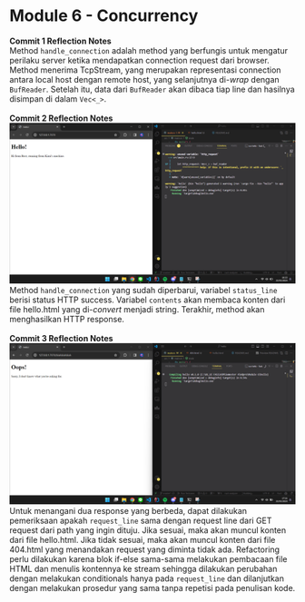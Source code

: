 # Module 6 - Concurrency #

**Commit 1 Reflection Notes**
<br>
Method `handle_connection` adalah method yang berfungis untuk mengatur perilaku server ketika mendapatkan connection request dari browser. Method menerima TcpStream, yang merupakan representasi connection antara local host dengan remote host, yang selanjutnya di-*wrap* dengan `BufReader`. Setelah itu, data dari `BufReader` akan dibaca tiap line dan hasilnya disimpan di dalam `Vec<_>`.
<br>
<br>
**Commit 2 Reflection Notes**
![Commit 2 screen capture](/assets/images/commit2.png)
<br>
Method `handle_connection` yang sudah diperbarui, variabel `status_line` berisi status HTTP success. Variabel `contents` akan membaca konten dari file hello.html yang di-*convert* menjadi string. Terakhir, method akan menghasilkan HTTP response.
<br>
<br>
**Commit 3 Reflection Notes**
![Commit 3 screen capture](/assets/images/commit3.png)
<br>
Untuk menangani dua response yang berbeda, dapat dilakukan pemeriksaan apakah `request_line` sama dengan request line dari GET request dari path yang ingin dituju. Jika sesuai, maka akan muncul konten dari file hello.html. Jika tidak sesuai, maka akan muncul konten dari file 404.html yang menandakan request yang diminta tidak ada. Refactoring perlu dilakukan karena blok if-else sama-sama melakukan pembacaan file HTML dan menulis kontennya ke stream sehingga dilakukan perubahan dengan melakukan conditionals hanya pada `request_line` dan dilanjutkan dengan melakukan prosedur yang sama tanpa repetisi pada penulisan kode.